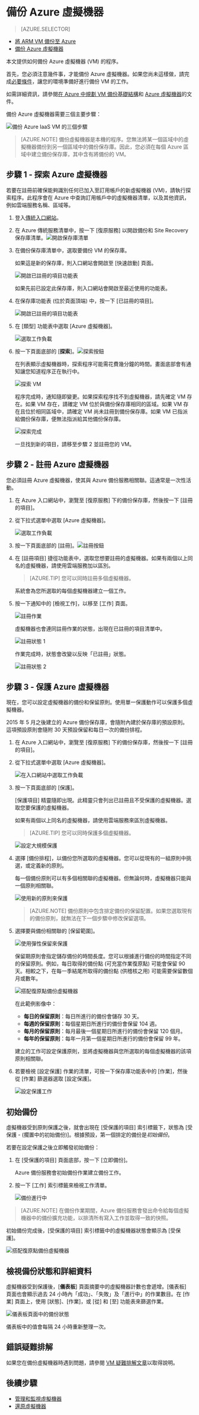 <properties
	pageTitle="備份 Azure 虛擬機器 | Microsoft Azure"
	description="利用 Azure 虛擬機器備份的這些程序來探索、註冊及備份您的虛擬機器。"
	services="backup"
	documentationCenter=""
	authors="markgalioto"
	manager="jwhit"
	editor=""
	keywords="虛擬機器備份; 備份虛擬機器; 備份和災害復原; vm 備份"/>

<tags
	ms.service="backup"
	ms.workload="storage-backup-recovery"
	ms.tgt_pltfrm="na"
	ms.devlang="na"
	ms.topic="article"
	ms.date="07/01/2016"
	ms.author="trinadhk; jimpark; markgal;"/>


# 備份 Azure 虛擬機器

> [AZURE.SELECTOR]
- [將 ARM VM 備份至 Azure](backup-azure-arm-vms.md)
- [備份 Azure 虛擬機器](backup-azure-vms.md)

本文提供如何備份 Azure 虛擬機器 (VM) 的程序。

首先，您必須注意幾件事，才能備份 Azure 虛擬機器。如果您尚未這樣做，請完成[必要條件](backup-azure-vms-prepare.md)，讓您的環境準備好進行備份 VM 的工作。

如需詳細資訊，請參閱[在 Azure 中規劃 VM 備份基礎結構](backup-azure-vms-introduction.md)和 [Azure 虛擬機器](https://azure.microsoft.com/documentation/services/virtual-machines/)的文件。

備份 Azure 虛擬機器需要三個主要步驟：

![備份 Azure IaaS VM 的三個步驟](./media/backup-azure-vms/3-steps-for-backup.png)

>[AZURE.NOTE] 備份虛擬機器是本機的程序。您無法將某一個區域中的虛擬機器備份到另一個區域中的備份保存庫。因此，您必須在每個 Azure 區域中建立備份保存庫，其中含有將備份的 VM。

## 步驟 1 - 探索 Azure 虛擬機器
若要在註冊前確保能夠識別任何已加入至訂用帳戶的新虛擬機器 (VM)，請執行探索程序。此程序會在 Azure 中查詢訂用帳戶中的虛擬機器清單，以及其他資訊，例如雲端服務名稱、區域等。

1. 登入[傳統入口網站](http://manage.windowsazure.com/)。

2. 在 Azure 傳統服務清單中，按一下 [復原服務] 以開啟備份和 Site Recovery 保存庫清單。![開啟保存庫清單](./media/backup-azure-vms/choose-vault-list.png)

3. 在備份保存庫清單中，選取要備份 VM 的保存庫。

    如果這是新的保存庫，則入口網站會開啟至 [快速啟動] 頁面。

    ![開啟已註冊的項目功能表](./media/backup-azure-vms/vault-quick-start.png)

    如果先前已設定此保存庫，則入口網站會開啟至最近使用的功能表。

4. 在保存庫功能表 (位於頁面頂端) 中，按一下 [已註冊的項目]。

    ![開啟已註冊的項目功能表](./media/backup-azure-vms/vault-menu.png)

5. 在 [類型] 功能表中選取 [Azure 虛擬機器]。

    ![選取工作負載](./media/backup-azure-vms/discovery-select-workload.png)

6. 按一下頁面底部的 [**探索**]。![探索按鈕](./media/backup-azure-vms/discover-button-only.png)

    在列表顯示虛擬機器時，探索程序可能需花費幾分鐘的時間。畫面底部會有通知讓您知道程序正在執行中。

    ![探索 VM](./media/backup-azure-vms/discovering-vms.png)

    程序完成時，通知隨即變更。如果探索程序找不到虛擬機器，請先確定 VM 存在。如果 VM 存在，請確定 VM 位於與備份保存庫相同的區域。如果 VM 存在且位於相同區域中，請確定 VM 尚未註冊到備份保存庫。如果 VM 已指派給備份保存庫，便無法指派給其他備份保存庫。

    ![探索完成](./media/backup-azure-vms/discovery-complete.png)

    一旦找到新的項目，請移至步驟 2 並註冊您的 VM。

##  步驟 2 - 註冊 Azure 虛擬機器
您必須註冊 Azure 虛擬機器，使其與 Azure 備份服務相關聯。這通常是一次性活動。

1. 在 Azure 入口網站中，瀏覽至 [復原服務] 下的備份保存庫，然後按一下 [註冊的項目]。

2. 從下拉式選單中選取 [Azure 虛擬機器]。

    ![選取工作負載](./media/backup-azure-vms/discovery-select-workload.png)

3. 按一下頁面底部的 [註冊]。![註冊按鈕](./media/backup-azure-vms/register-button-only.png)

4. 在 [註冊項目] 捷徑功能表中，選取您想要註冊的虛擬機器。如果有兩個以上同名的虛擬機器，請使用雲端服務加以區別。

    >[AZURE.TIP] 您可以同時註冊多個虛擬機器。

    系統會為您所選取的每個虛擬機器建立一個工作。

5. 按一下通知中的 [檢視工作]，以移至 [工作] 頁面。

    ![註冊作業](./media/backup-azure-vms/register-create-job.png)

    虛擬機器也會連同註冊作業的狀態，出現在已註冊的項目清單中。

    ![註冊狀態 1](./media/backup-azure-vms/register-status01.png)

    作業完成時，狀態會改變以反映「已註冊」狀態。

    ![註冊狀態 2](./media/backup-azure-vms/register-status02.png)

## 步驟 3 - 保護 Azure 虛擬機器
現在，您可以設定虛擬機器的備份和保留原則。使用單一保護動作可以保護多個虛擬機器。

2015 年 5 月之後建立的 Azure 備份保存庫，會隨附內建於保存庫的預設原則。這項預設原則會隨附 30 天預設保留和每日一次的備份排程。

1. 在 Azure 入口網站中，瀏覽至 [復原服務] 下的備份保存庫，然後按一下 [註冊的項目]。
2. 從下拉式選單中選取 [Azure 虛擬機器]。

    ![在入口網站中選取工作負載](./media/backup-azure-vms/select-workload.png)

3. 按一下頁面底部的 [保護]。

    [保護項目] 精靈隨即出現。此精靈只會列出已註冊且不受保護的虛擬機器。選取您要保護的虛擬機器。

    如果有兩個以上同名的虛擬機器，請使用雲端服務來區別虛擬機器。

    >[AZURE.TIP] 您可以同時保護多個虛擬機器。

    ![設定大規模保護](./media/backup-azure-vms/protect-at-scale.png)

4. 選擇 [備份排程]，以備份您所選取的虛擬機器。您可以從現有的一組原則中挑選，或定義新的原則。

    每一個備份原則可以有多個相關聯的虛擬機器。但無論何時，虛擬機器只能與一個原則相關聯。

    ![使用新的原則來保護](./media/backup-azure-vms/policy-schedule.png)

    >[AZURE.NOTE] 備份原則中包含排定備份的保留配置。如果您選取現有的備份原則，就無法在下一個步驟中修改保留選項。

5. 選擇要與備份相關聯的 [保留範圍]。

    ![使用彈性保留來保護](./media/backup-azure-vms/policy-retention.png)

    保留期原則會指定儲存備份的時間長度。您可以根據進行備份的時間指定不同的保留原則。例如，每日取得的備份點 (可充當作業復原點) 可能會保留 90 天。相較之下，在每一季結尾所取得的備份點 (供稽核之用) 可能需要保留數個月或數年。

    ![搭配復原點備份虛擬機器](./media/backup-azure-vms/long-term-retention.png)

    在此範例影像中：

    - **每日的保留原則**：每日所進行的備份會儲存 30 天。
    - **每週的保留原則**：每個星期日所進行的備份會保留 104 週。
    - **每月的保留原則**：每月最後一個星期日所進行的備份會保留 120 個月。
    - **每年的保留原則**：每年一月第一個星期日所進行的備份會保留 99 年。

    建立的工作可設定保護原則，並將虛擬機器與您所選取的每個虛擬機器的該項原則相關聯。

6. 若要檢視 [設定保護] 作業的清單，可按一下保存庫功能表中的 [作業]，然後從 [作業] 篩選器選取 [設定保護]。

    ![設定保護工作](./media/backup-azure-vms/protect-configureprotection.png)

## 初始備份
虛擬機器受到原則保護之後，就會出現在 [受保護的項目] 索引標籤下，狀態為 [受保護 - (擱置中的初始備份)]。根據預設，第一個排定的備份是*初始備份*。

若要在設定保護之後立即觸發初始備份：

1. 在 [受保護的項目] 頁面底部，按一下 [立即備份]。

    Azure 備份服務會初始備份作業建立備份工作。

2. 按一下 [工作] 索引標籤來檢視工作清單。

    ![備份進行中](./media/backup-azure-vms/protect-inprogress.png)

>[AZURE.NOTE] 在備份作業期間，Azure 備份服務會發出命令給每個虛擬機器中的備份擴充功能，以排清所有寫入工作並取得一致的快照。

初始備份完成後，[受保護的項目] 索引標籤中的虛擬機器狀態會顯示為 [受保護]。

![搭配復原點備份虛擬機器](./media/backup-azure-vms/protect-backedupvm.png)

## 檢視備份狀態和詳細資料
虛擬機器受到保護後，[**儀表板**] 頁面摘要中的虛擬機器計數也會遞增。[儀表板] 頁面也會顯示過去 24 小時內「成功」、「失敗」及「進行中」的作業數目。在 [作業] 頁面上，使用 [狀態]、[作業]，或 [從] 和 [至] 功能表來篩選作業。

![儀表板頁面中的備份狀態](./media/backup-azure-vms/dashboard-protectedvms.png)

儀表板中的值會每隔 24 小時重新整理一次。

## 錯誤疑難排解
如果您在備份虛擬機器時遇到問題，請參閱 [VM 疑難排解文章](backup-azure-vms-troubleshoot.md)以取得說明。

## 後續步驟

- [管理和監視虛擬機器](backup-azure-manage-vms.md)
- [還原虛擬機器](backup-azure-restore-vms.md)

<!---HONumber=AcomDC_0706_2016-->